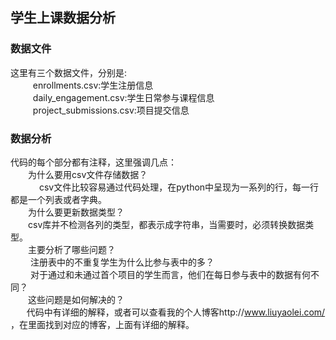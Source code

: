 ## 学生上课数据分析
### 数据文件
这里有三个数据文件，分别是:</br>  
　　enrollments.csv:学生注册信息</br>  
　　daily_engagement.csv:学生日常参与课程信息</br>  
　　project_submissions.csv:项目提交信息</br>
### 数据分析
代码的每个部分都有注释，这里强调几点：</br>
　　为什么要用csv文件存储数据？</br>　
  　　csv文件比较容易通过代码处理，在python中呈现为一系列的行，每一行都是一个列表或者字典。</br>
　　为什么要更新数据类型？</br>
  　　csv库并不检测各列的类型，都表示成字符串，当需要时，必须转换数据类型。</br>
　　主要分析了哪些问题？</br>
 　 　注册表中的不重复学生为什么比参与表中的多？</br>
 　　 对于通过和未通过首个项目的学生而言，他们在每日参与表中的数据有何不同？</br>
　　这些问题是如何解决的？</br>
   　 代码中有详细的解释，或者可以查看我的个人博客http://www.liuyaolei.com/ ，在里面找到对应的博客，上面有详细的解释。
